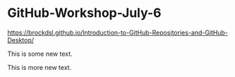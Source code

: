 # GitHub-Workshop-July-6

https://brockdsl.github.io/Introduction-to-GitHub-Repositories-and-GitHub-Desktop/

This is some new text.

This is more new text.


